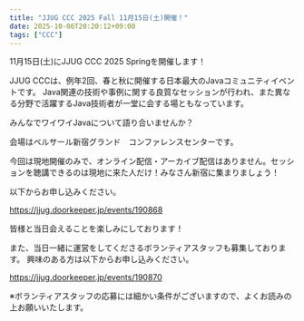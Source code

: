 ```yaml
---
title: "JJUG CCC 2025 Fall 11月15日(土)開催！"
date: 2025-10-06T20:20:12+09:00
tags: ["CCC"]
---
```


11月15日(土)にJJUG CCC 2025 Springを開催します！

JJUG CCCは、例年2回、春と秋に開催する日本最大のJavaコミュニティイベントです。
Java関連の技術や事例に関する良質なセッションが行われ、また異なる分野で活躍するJava技術者が一堂に会する場ともなっています。

みんなでワイワイJavaについて語り合いませんか？

会場はベルサール新宿グランド　コンファレンスセンターです。

今回は現地開催のみで、オンライン配信・アーカイブ配信はありません。セッションを聴講できるのは現地に来た人だけ！みなさん新宿に集まりましょう！

以下からお申し込みください。

https://jjug.doorkeeper.jp/events/190868

皆様と当日会えることを楽しみにしております！

また、当日一緒に運営をしてくださるボランティアスタッフも募集しております。
興味のある方は以下からお申し込みください。

https://jjug.doorkeeper.jp/events/190870

※ボランティアスタッフの応募には細かい条件がございますので、よくお読みの上お願いいたします。

